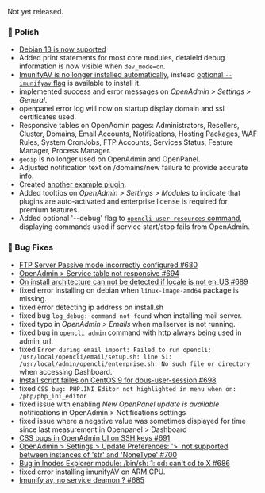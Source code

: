 Not yet released.

### 💅 Polish
- [Debian 13 is now suported](https://github.com/stefanpejcic/OpenPanel/issues/674)
- Added print statements for most core modules, detaield debug information is now visible when `dev_mode=on`.
- [ImunifyAV is no longer installed automatically](https://community.openpanel.org/d/193-dont-install-imunifyav-by-default), instead [optional `--imunifyav` flag](/install) is available to install it.
- implemented success and error messages on *OpenAdmin > Settings > General*.
- openpanel error log will now on startup display domain and ssl certificates used.
- Responsive tables on OpenAdmin pages: Administrators, Resellers, Cluster, Domains, Email Accounts, Notifications, Hosting Packages, WAF Rules, System CronJobs, FTP Accounts, Services Status, Feature Manager, Process Manager.
- `geoip` is no longer used on OpenAdmin and OpenPanel.
- Adjusted notification text on /domains/new failure to provide accurate info.
- Created [another example plugin](https://github.com/stefanpejcic/dns-visualizer).
- Added tooltips on *OpenAdmin > Settings > Modules* to indicate that plugins are auto-activated and enterprise license is required for premium features.
- Added optional '--debug' flag to [`opencli user-resources` command](https://dev.openpanel.com/cli/users.html#Resources), displaying commands used if service start/stop fails from OpenAdmin.

### 🐛 Bug Fixes
- [FTP Server Passive mode incorrectly configured #680](https://github.com/stefanpejcic/OpenPanel/issues/680)
- [OpenAdmin > Service table not responsive #694](https://github.com/stefanpejcic/OpenPanel/issues/694)
- [On install architecture can not be detected if locale is not en_US #689](https://github.com/stefanpejcic/OpenPanel/issues/689)
- fixed error installing on debian when `linux-image-amd64` package is missing.
- fixed error detecting ip address on install.sh
- fixed bug `log_debug: command not found` when installing mail server.
- fixed typo in *OpenAdmin > Emails* when mailserver is not running.
- fixed bug in `opencli admin` command with http always being used in admin_url.
- fixed `Error during email import: Failed to run opencli: /usr/local/opencli/email/setup.sh: line 51: /usr/local/admin/opencli/enterprise.sh: No such file or directory` when accessing Dashboard.
- [Install script failes on CentOS 9 for dbus-user-session #698](https://github.com/stefanpejcic/OpenPanel/issues/698)
- fixed `CSS bug: PHP.INI Editor not highlighted in menu when on: /php/php_ini_editor`
- fixed issue with enabling *New OpenPanel update is available* notifications in OpenAdmin > Notifications settings
- fixed issue where a negative value was sometimes displayed for time since last measurement in Openpanel > Dashboard
- [CSS bugs in OpenAdmin UI on SSH keys #691](https://github.com/stefanpejcic/OpenPanel/issues/691)
- [OpenAdmin > Settings > Update Preferences: '>' not supported between instances of 'str' and 'NoneType' #700](https://github.com/stefanpejcic/OpenPanel/issues/700)
- [Bug in Inodes Explorer module: /bin/sh: 1: cd: can't cd to X #686](https://github.com/stefanpejcic/OpenPanel/issues/686)
- fixed error installing imunifyAV on ARM CPU.
- [Imunify av, no service deamon ? #685](https://github.com/stefanpejcic/OpenPanel/issues/685)
